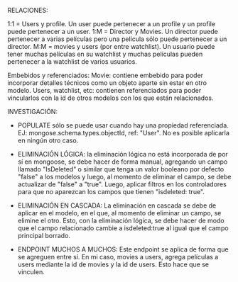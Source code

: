 RELACIONES:

1:1 = Users y profile. Un user puede pertenecer a un profile y un profile puede pertenecer a un user.
1:M = Director y Movies. Un director puede pertenecer a varias películas pero una película sólo puede pertenecer a un director.
M:M = movies y users (por entre watchlist). Un usuario puede tener muchas películas en su watchlist y muchas películas pueden pertenecer a la watchlist de varios usuarios.

Embebidos y referenciados:
Movie: contiene embebido para poder incorporar detalles técnicos como un objeto aparte sin estar en otro modelo.
Users, watchlist, etc: contienen referenciados para poder vincularlos con la id de otros modelos con los que están relacionados.

INVESTIGACIÓN:
- POPULATE sólo se puede usar cuando hay una propiedad referenciada. EJ: mongose.schema.types.objectId, ref: "User". No  es posible aplicarla en ningún otro caso.

- ELIMINACIÓN LÓGICA: la eliminación lógica no está incorporada de por sí en mongoose, se debe hacer de forma manual, agregando un campo llamado "IsDeleted" o similar que tenga un valor booleano por defecto "false" a los modelos y luego, al momento de eliminar el campo, se debe actualizar de "false" a "true". Luego, aplicar filtros en los controladores para que no aparezcan los campos que tienen "isdeleted: true".
- ELIMINACIÓN EN CASCADA: La eliminación en cascada se debe de aplicar en el modelo, en el que, al momento de eliminar un campo, se elimine el otro. Esto, con la eliminación lógica, se debe hacer de modo que el campo relacionado cambie a isdeleted:true al igual que el campo principal borrado.

- ENDPOINT MUCHOS A MUCHOS: Este endpoint se aplica de forma que se agreguen entre sí. En mi caso, movies a users, agrega películas a users mediante la id de movies y la id de users. Esto hace que se vinculen.


